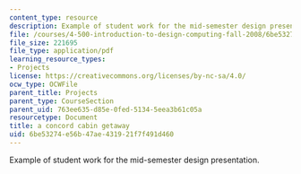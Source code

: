 ```yaml
---
content_type: resource
description: Example of student work for the mid-semester design presentation.
file: /courses/4-500-introduction-to-design-computing-fall-2008/6be53274e56b47ae431921f7f491d460_assn4a_1.pdf
file_size: 221695
file_type: application/pdf
learning_resource_types:
- Projects
license: https://creativecommons.org/licenses/by-nc-sa/4.0/
ocw_type: OCWFile
parent_title: Projects
parent_type: CourseSection
parent_uid: 763ee635-d85e-0fed-5134-5eea3b61c05a
resourcetype: Document
title: a concord cabin getaway
uid: 6be53274-e56b-47ae-4319-21f7f491d460
---
```

Example of student work for the mid-semester design presentation.